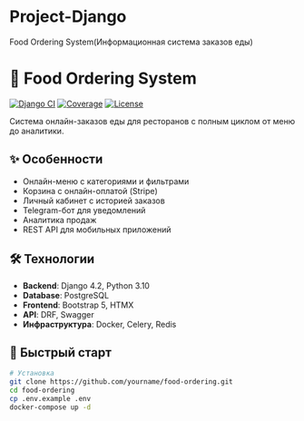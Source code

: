 # Project-Django
Food Ordering System(Информационная система заказов еды)

# 🍔 Food Ordering System

[![Django CI](https://github.com/yourname/food-ordering/actions/workflows/django.yml/badge.svg)](https://github.com/yourname/food-ordering/actions/workflows/django.yml)
[![Coverage](https://img.shields.io/badge/coverage-85%25-green)](https://github.com/yourname/food-ordering)
[![License](https://img.shields.io/badge/license-MIT-blue)](https://opensource.org/licenses/MIT)

Система онлайн-заказов еды для ресторанов с полным циклом от меню до аналитики.

## ✨ Особенности

- Онлайн-меню с категориями и фильтрами
- Корзина с онлайн-оплатой (Stripe)
- Личный кабинет с историей заказов
- Telegram-бот для уведомлений
- Аналитика продаж
- REST API для мобильных приложений

## 🛠 Технологии

- **Backend**: Django 4.2, Python 3.10
- **Database**: PostgreSQL
- **Frontend**: Bootstrap 5, HTMX
- **API**: DRF, Swagger
- **Инфраструктура**: Docker, Celery, Redis

## 🚀 Быстрый старт

```bash
# Установка
git clone https://github.com/yourname/food-ordering.git
cd food-ordering
cp .env.example .env
docker-compose up -d
